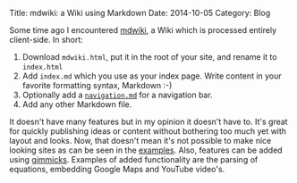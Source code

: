 Title: mdwiki: a Wiki using Markdown
Date: 2014-10-05
Category: Blog

Some time ago I encountered
[mdwiki](http://dynalon.github.io/mdwiki/#!index.md), a Wiki which is
processed entirely client-side. In short:

1.  Download `mdwiki.html`, put it in the root of your site, and rename
    it to `index.html`
2.  Add `index.md` which you use as your index page. Write content in
    your favorite formatting syntax, Markdown :-)
3.  Optionally add a
    [`navigation.md`](http://dynalon.github.io/mdwiki/#!quickstart.md#Adding_a_navigation)
    for a navigation bar.
4.  Add any other Markdown file.

It doesn't have many features but in my opinion it doesn't have to. It's
great for quickly publishing ideas or content without bothering too much
yet with layout and looks. Now, that doesn't mean it's not possible to
make nice looking sites as can be seen in the
[examples](http://dynalon.github.io/mdwiki/#!examples.md). Also, features
can be added using
[gimmicks](http://dynalon.github.io/mdwiki/#!gimmicks.md). Examples of
added functionality are the parsing of equations, embedding Google Maps
and YouTube video's.
